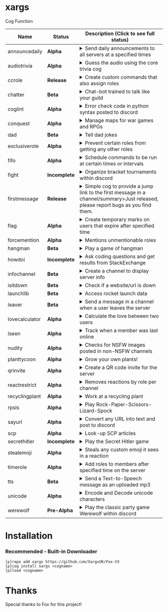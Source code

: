 # xargs

Cog Function

| Name | Status | Description (Click to see full status)
| --- | --- | --- |
| announcedaily | **Alpha** | <details><summary>Send daily announcements to all servers at a specified times</summary>Commissioned release, so suggestions will not be accepted</details> |
| audiotrivia | **Alpha** | <details><summary>Guess the audio using the core trivia cog</summary>Replaces the core Trivia cog. Needs help adding audio trivia lists, please submit a PR to contribute</details> |
| ccrole | **Release** | <details><summary>Create custom commands that also assign roles</summary>May have some bugs, please create an issue if you find any</details> |
| chatter | **Beta** | <details><summary>Chat-bot trained to talk like your guild</summary>Missing some key features, but currently functional. See [Chatter](https://github.com/bobloy/Fox-V3/tree/master/chatter) for install instructions</details> |
| coglint | **Alpha** | <details><summary>Error check code in python syntax posted to discord</summary>Works, but probably needs more turning to work for cogs</details> |
| conquest | **Alpha** | <details><summary>Manage maps for war games and RPGs</summary>Lots of additional features are planned, currently function with simple map</details> |
| dad | **Beta** | <details><summary>Tell dad jokes</summary>Works great!</details> |
| exclusiverole | **Alpha** | <details><summary>Prevent certain roles from getting any other roles</summary>Fully functional, but pretty simple</details> |
| fifo | **Alpha** | <details><summary>Schedule commands to be run at certain times or intervals</summary>Just released, please report bugs as you find them. Only works for bot owner for now</details> |
| fight | **Incomplete** | <details><summary>Organize bracket tournaments within discord</summary>Still in-progress, a massive project</details> |
| firstmessage | **Release** | <details><summary>Simple cog to provide a jump link to the first message in a channel/summary>Just released, please report bugs as you find them.</details> |
| flag | **Alpha** | <details><summary>Create temporary marks on users that expire after specified time</summary>Ported, will not import old data. Please report bugs</details> |
| forcemention | **Alpha** | <details><summary>Mentions unmentionable roles</summary>Very simple cog, mention doesn't persist</details> |
| hangman | **Beta** | <details><summary>Play a game of hangman</summary>Some visual glitches and needs more customization</details> |
| howdoi | **Incomplete** | <details><summary>Ask coding questions and get results from StackExchange</summary>Not yet functional</details> |
| infochannel | **Beta** | <details><summary>Create a channel to display server info</summary>Due to rate limits, this does not update as often as it once did</details> |
| isitdown | **Beta** | <details><summary>Check if a website/url is down</summary>Just released, please report bugs</details> |
| launchlib | **Beta** | <details><summary>Access rocket launch data</summary>Just released, please report bugs</details> |
| leaver | **Beta** | <details><summary>Send a message in a channel when a user leaves the server</summary>Seems to be functional, please report any bugs or suggestions</details> |
| lovecalculator | **Alpha** | <details><summary>Calculate the love between two users</summary>[Snap-Ons] Just updated to V3</details> |
| lseen | **Alpha** | <details><summary>Track when a member was last online</summary>Alpha release, please report bugs</details> |
| nudity | **Alpha** | <details><summary>Checks for NSFW images posted in non-NSFW channels</summary>Switched libraries, now functional</details> |
| planttycoon | **Alpha** | <details><summary>Grow your own plants!</summary>[Snap-Ons] Updated to V3, likely to contain bugs</details> |
| qrinvite | **Alpha** | <details><summary>Create a QR code invite for the server</summary>Alpha release, please report any bugs</details> |
| reactrestrict | **Alpha** | <details><summary>Removes reactions by role per channel</summary>A bit clunky, but functional</details> |
| recyclingplant | **Alpha** | <details><summary>Work at a recycling plant</summary>[Snap-Ons] Just updated to V3</details> |
| rpsls | **Alpha** | <details><summary>Play Rock-Paper-Scissors-Lizard-Spock</summary>[Snap-Ons] Just updated to V3</details> |
| sayurl | **Alpha** | <details><summary>Convert any URL into text and post to discord</summary>No error checking and pretty spammy</details> |
| scp | **Alpha** | <details><summary>Look-up SCP articles</summary>[Snap-Ons] Just updated to V3</details> |
| secrethitler | **Incomplete** | <details><summary>Play the Secret Hitler game</summary>Concept, no work done yet</details> |
| stealemoji | **Alpha** | <details><summary>Steals any custom emoji it sees in a reaction</summary>Some planned upgrades for server generation</details> |
| timerole | **Alpha** | <details><summary>Add roles to members after specified time on the server</summary>Upgraded from V2, please report any bugs</details> |
| tts | **Beta** | <details><summary>Send a Text-to-Speech message as an uploaded mp3</summary>Alpha release, please report any bugs</details> |
| unicode | **Alpha** | <details><summary>Encode and Decode unicode characters</summary>[Snap-Ons] Just updated to V3</details> |
| werewolf | **Pre-Alpha** | <details><summary>Play the classic party game Werewolf within discord</summary>Another massive project currently being developed, will be fully customizable</details> |

# Installation
### Recommended - Built-in Downloader
```
[p]repo add xargs https://github.com/XargsUK/Fox-V3
[p]cog install xargs <cogname>
[p]load <cogname>
```

# Thanks
  Special thanks to Fox for this project! 
